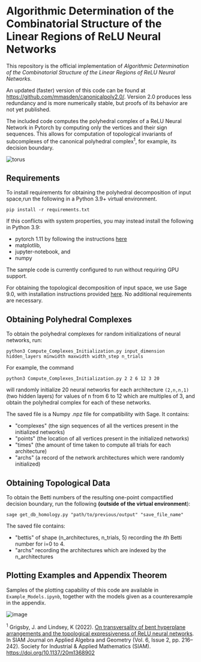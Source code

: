 # Algorithmic Determination of the Combinatorial Structure of the Linear Regions of ReLU Neural Networks

This repository is the official implementation of _Algorithmic Determination of the Combinatorial Structure of the Linear Regions of ReLU Neural Networks_.

An updated (faster) version of this code can be found at https://github.com/mmasden/canonicalpoly2.0/. Version 2.0 produces less redundancy and is more numerically stable, but proofs of its behavior are not yet published. 

The included code computes the polyhedral complex of a ReLU Neural Network in Pytorch by computing only the vertices and their sign sequences. This allows for computation of topological invariants of subcomplexes of the canonical polyhedral complex<sup>1</sup>, for example, its decision boundary. 

![torus](https://user-images.githubusercontent.com/38443979/169712774-31db512e-1e8b-4e00-b8fc-02d6bf4d3d0f.png)

## Requirements

To install requirements for obtaining the polyhedral decomposition of input space,run the following in a Python 3.9+ virtual environment.

```setup
pip install -r requirements.txt
```
If this conflicts with system properties, you may instead install the following in Python 3.9: 

* pytorch 1.11 by following the instructions [here](https://pytorch.org/get-started/locally/)
* matplotlib, 
* jupyter-notebook, and 
* numpy

The sample code is currently configured to run without requiring GPU support. 

For obtaining the topological decomposition of input space, we use Sage 9.0, with installation instructions provided [here](https://doc.sagemath.org/html/en/installation/index.html). No additional requirements are necessary.

## Obtaining Polyhedral Complexes

To obtain the polyhedral complexes for random initializations of neural networks, run:

```polyhedral complex
python3 Compute_Complexes_Initialization.py input_dimension hidden_layers minwidth maxwidth width_step n_trials 
```
For example, the command

```python3 Compute_Complexes_Initialization.py 2 2 6 12 3 20 ```  

will randomly initialize 20 neural networks for each architecture ```(2,n,n,1)``` (two hidden layers)
for values of n from 6 to 12 which are multiples of 3, and obtain the polyhedral complex for each of these networks.

The saved file is a Numpy .npz file for compatibility with Sage. It contains: 

* "complexes" (the sign sequences of all the vertices present in the initialized networks) 
* "points" (the location of all vertices present in the initialized networks) 
* "times" (the amount of time taken to compute all trials for each architecture) 
* "archs" (a record of the network architectures which were randomly initialized)


## Obtaining Topological Data

To obtain the Betti numbers of the resulting one-point compactified decision boundary, 
run the following **(outside of the virtual environment**): 

```Betti numbers 
sage get_db_homology.py "path/to/previous/output" "save_file_name" 
``` 

The saved file contains: 

* "bettis" of shape (n_architectures, n_trials, 5) recording the *i*th Betti number for i=0 to 4. 
* "archs" recording the architectures which are indexed by the n_architectures 

## Plotting Examples and Appendix Theorem

Samples of the plotting capability of this code are available in ```Example_Models.ipynb```, together
with the models given as a counterexample in the appendix.

![image](https://user-images.githubusercontent.com/38443979/169736504-3299f4cc-07f0-4e81-846e-ac44817d984f.png)

<sup>1</sup> Grigsby, J. and Lindsey, K (2022). [On transversality of bent hyperplane arrangements and the topological expressiveness of ReLU neural networks](https://arxiv.org/abs/2008.09052). In SIAM Journal on Applied Algebra and Geometry (Vol. 6, Issue 2, pp. 216–242). Society for Industrial & Applied Mathematics (SIAM). https://doi.org/10.1137/20m1368902
